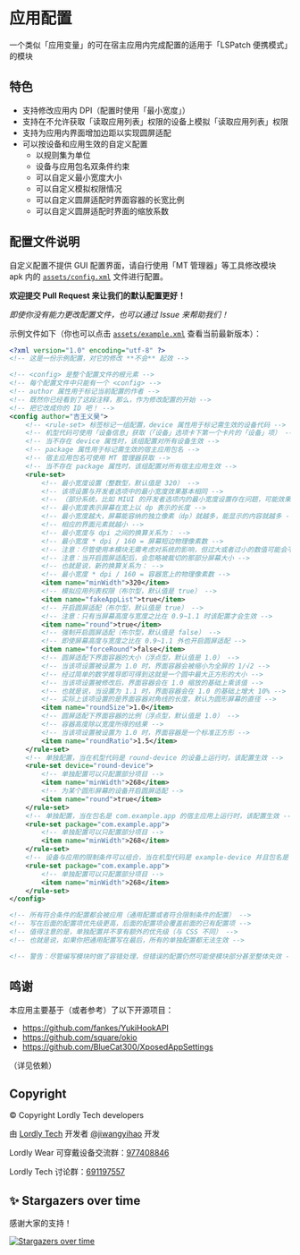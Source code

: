 # 应用配置

一个类似「应用变量」的可在宿主应用内完成配置的适用于「LSPatch 便携模式」的模块

## 特色

- 支持修改应用内 DPI（配置时使用「最小宽度」）
- 支持在不允许获取「读取应用列表」权限的设备上模拟「读取应用列表」权限
- 支持为应用内界面增加边距以实现圆屏适配
- 可以按设备和应用生效的自定义配置
  - 以规则集为单位
  - 设备与应用包名双条件约束
  - 可以自定义最小宽度大小
  - 可以自定义模拟权限情况
  - 可以自定义圆屏适配时界面容器的长宽比例
  - 可以自定义圆屏适配时界面的缩放系数

## 配置文件说明

自定义配置不提供 GUI 配置界面，请自行使用「MT 管理器」等工具修改模块 apk 内的 [`assets/config.xml`](https://github.com/jiwangyihao/app_config/blob/main/app/src/main/assets/config.xml) 文件进行配置。

**欢迎提交 Pull Request 来让我们的默认配置更好！**

_即使你没有能力更改配置文件，也可以通过 Issue 来帮助我们！_

示例文件如下（你也可以点击 [`assets/example.xml`](https://github.com/jiwangyihao/app_config/blob/main/app/src/main/assets/config.xml) 查看当前最新版本）：
``` xml
<?xml version="1.0" encoding="utf-8" ?>
<!-- 这是一份示例配置，对它的修改 **不会** 起效 -->

<!-- <config> 是整个配置文件的根元素 -->
<!-- 每个配置文件中只能有一个 <config> -->
<!-- author 属性用于标记当前配置的作者 -->
<!-- 既然你已经看到了这段注释，那么，作为修改配置的开始 -->
<!-- 把它改成你的 ID 吧！ -->
<config author="吉王义昊">
    <!-- <rule-set> 标签标记一组配置，device 属性用于标记需生效的设备代码 -->
    <!-- 机型代码可使用「设备信息」获取（「设备」选项卡下第一个卡片的「设备」项） -->
    <!-- 当不存在 device 属性时，该组配置对所有设备生效 -->
    <!-- package 属性用于标记需生效的宿主应用包名 -->
    <!-- 宿主应用包名可使用 MT 管理器获取 -->
    <!-- 当不存在 package 属性时，该组配置对所有宿主应用生效 -->
    <rule-set>
        <!-- 最小宽度设置（整数型，默认值是 320） -->
        <!-- 该项设置与开发者选项中的最小宽度效果基本相同 -->
        <!-- （部分系统，比如 MIUI 的开发者选项内的最小宽度设置存在问题，可能效果会不同） -->
        <!-- 最小宽度表示屏幕在宽上以 dp 表示的长度 -->
        <!-- 最小宽度越大，屏幕能容纳的独立像素（dp）就越多，能显示的内容就越多 -->
        <!-- 相应的界面元素就越小 -->
        <!-- 最小宽度与 dpi 之间的换算关系为： -->
        <!-- 最小宽度 * dpi / 160 = 屏幕短边物理像素数 -->
        <!-- 注意：尽管使用本模块无需考虑对系统的影响，但过大或者过小的数值可能会不生效 -->
        <!-- 注意：当开启圆屏适配后，会忽略被裁切的那部分屏幕大小 -->
        <!-- 也就是说，新的换算关系为： -->
        <!-- 最小宽度 * dpi / 160 = 容器宽上的物理像素数 -->
        <item name="minWidth">320</item>
        <!-- 模拟应用列表权限（布尔型，默认值是 true） -->
        <item name="fakeAppList">true</item>
        <!-- 开启圆屏适配（布尔型，默认值是 true） -->
        <!-- 注意：只有当屏幕高度与宽度之比在 0.9~1.1 时该配置才会生效 -->
        <item name="round">true</item>
        <!-- 强制开启圆屏适配（布尔型，默认值是 false） -->
        <!-- 即使屏幕高度与宽度之比在 0.9~1.1 外也开启圆屏适配 -->
        <item name="forceRound">false</item>
        <!-- 圆屏适配下界面容器的大小（浮点型，默认值是 1.0） -->
        <!-- 当该项设置被设置为 1.0 时，界面容器会被缩小为全屏的 1/√2 -->
        <!-- 经过简单的数学推导即可得到这就是一个圆中最大正方形的大小 -->
        <!-- 当该项设置被修改后，界面容器会在 1.0 缩放的基础上乘该值 -->
        <!-- 也就是说，当设置为 1.1 时，界面容器会在 1.0 的基础上增大 10% -->
        <!-- 实际上该项设置的是界面容器对角线的长度，默认为圆形屏幕的直径 -->
        <item name="roundSize">1.0</item>
        <!-- 圆屏适配下界面容器的比例（浮点型，默认值是 1.0） -->
        <!-- 容器高度除以宽度所得的结果 -->
        <!-- 当该项设置被设置为 1.0 时，界面容器是一个标准正方形 -->
        <item name="roundRatio">1.5</item>
    </rule-set>
    <!-- 单独配置，当在机型代码是 round-device 的设备上运行时，该配置生效 -->
    <rule-set device="round-device">
        <!-- 单独配置可以只配置部分项目 -->
        <item name="minWidth">268</item>
        <!-- 为某个圆形屏幕的设备开启圆屏适配 -->
        <item name="round">true</item>
    </rule-set>
    <!-- 单独配置，当在包名是 com.example.app 的宿主应用上运行时，该配置生效 -->
    <rule-set package="com.example.app">
        <!-- 单独配置可以只配置部分项目 -->
        <item name="minWidth">268</item>
    </rule-set>
    <!-- 设备与应用的限制条件可以组合，当在机型代码是 example-device 并且包名是 com.example.app 的宿主应用上运行时，该配置生效 -->
    <rule-set package="com.example.app">
        <!-- 单独配置可以只配置部分项目 -->
        <item name="minWidth">268</item>
    </rule-set>
</config>

<!-- 所有符合条件的配置都会被应用（通用配置或者符合限制条件的配置） -->
<!-- 写在后面的配置项优先级更高，后面的配置项会覆盖前面的已有配置项 -->
<!-- 值得注意的是，单独配置并不享有额外的优先级（与 CSS 不同） -->
<!-- 也就是说，如果你把通用配置写在最后，所有的单独配置都无法生效 -->

<!-- 警告：尽管编写模块时做了容错处理，但错误的配置仍然可能使模块部分甚至整体失效 -->
```

## 鸣谢

本应用主要基于（或者参考）了以下开源项目：
- https://github.com/fankes/YukiHookAPI
- https://github.com/square/okio
- https://github.com/BlueCat300/XposedAppSettings

（详见依赖）

## Copyright

© Copyright Lordly Tech developers

由 [Lordly Tech](https://github.com/Lordly-Tech) 开发者 [@jiwangyihao](https://github.com/jiwangyihao) 开发

Lordly Wear 可穿戴设备交流群：[977408846](https://qm.qq.com/q/Qb87dSyZqe)

Lordly Tech 讨论群：[691197557](https://qm.qq.com/q/Ot5g1JjOwy)

## ✨ Stargazers over time

感谢大家的支持！

[![Stargazers over time](https://starchart.cc/jiwangyihao/app_config.svg?variant=adaptive)](https://starchart.cc/jiwangyihao/app_config)
